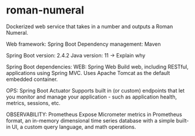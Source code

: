 # roman-numeral
Dockerized web service that takes in a number and outputs a Roman Numeral.

Web framework: Spring Boot
Dependency management: Maven

Spring Boot version: 2.4.2
Java version: 11 -> Explain why

Spring Boot dependencies:
WEB: Spring Web
Build web, including RESTful, applications using Spring MVC. Uses Apache Tomcat as the default embedded container.

OPS: Spring Boot Actuator
Supports built in (or custom) endpoints that let you monitor and manage your application - such as application health, metrics, sessions, etc.

OBSERVABILITY: Prometheus
Expose Micrometer metrics in Prometheus format, an in-memory dimensional time series database with a simple built-in UI, a custom query language, and math operations.

